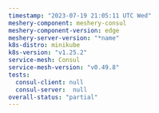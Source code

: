 ```yaml
---
timestamp: "2023-07-19 21:05:11 UTC Wed"
meshery-component: meshery-consul
meshery-component-version: edge
meshery-server-version: "*name"
k8s-distro: minikube
k8s-version: "v1.25.2"
service-mesh: Consul
service-mesh-version: "v0.49.8"
tests:
  consul-client: null
  consul-server:  null
overall-status: "partial"
---
```

